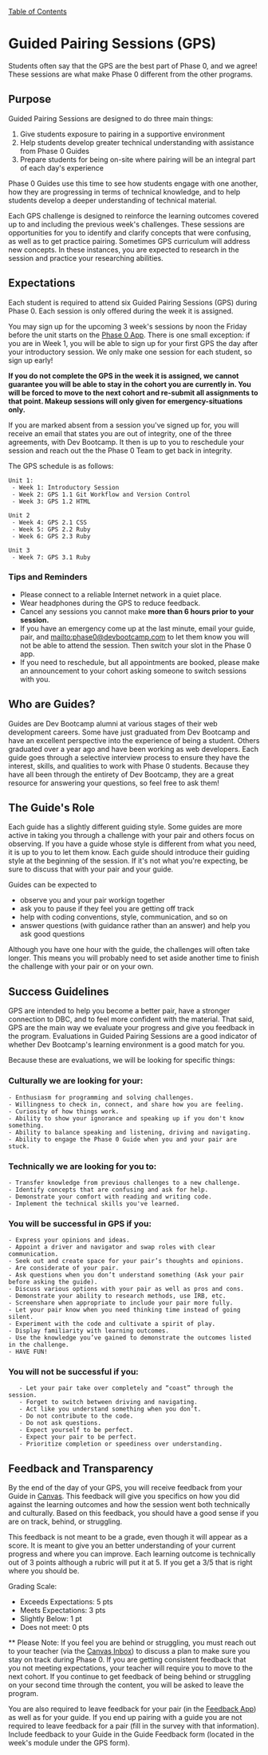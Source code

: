 [Table of Contents](README.md)

# Guided Pairing Sessions (GPS)
Students often say that the GPS are the best part of Phase 0, and we agree! These sessions are what make Phase 0 different from the other programs.

## Purpose
Guided Pairing Sessions are designed to do three main things:

 1. Give students exposure to pairing in a supportive environment
 2. Help students develop greater technical understanding with assistance from Phase 0 Guides
 3. Prepare students for being on-site where pairing will be an integral part of each day's experience

Phase 0 Guides use this time to see how students engage with one another, how they are progressing in terms of technical knowledge, and to help students develop a deeper understanding of technical material.

Each GPS challenge is designed to reinforce the learning outcomes covered up to and including the previous week's challenges. These sessions are opportunities for you to identify and clarify concepts that were confusing, as well as to get practice pairing. Sometimes GPS curriculum will address new concepts. In these instances, you are expected to research in the session and practice your researching abilities.

## Expectations

Each student is required to attend six Guided Pairing Sessions (GPS) during Phase 0. Each session is only offered during the week it is assigned.

You may sign up for the upcoming 3 week's sessions by noon the Friday before the unit starts on the [Phase 0 App](https://phase0.devbootcamp.com). There is one small exception: if you are in Week 1, you will be able to sign up for your first GPS the day after your introductory session. We only make one session for each student, so sign up early!

**If you do not complete the GPS in the week it is assigned, we cannot guarantee you will be able to stay in the cohort you are currently in. You will be forced to move to the next cohort and re-submit all assignments to that point. Makeup sessions will only given for emergency-situations only.**

If you are marked absent from a session you've signed up for, you will receive an email that states you are out of integrity, one of the three agreements, with Dev Bootcamp. It then is up to you to reschedule your session and reach out the the Phase 0 Team to get back in integrity.

The GPS schedule is as follows:

    Unit 1:
     - Week 1: Introductory Session
     - Week 2: GPS 1.1 Git Workflow and Version Control
     - Week 3: GPS 1.2 HTML

    Unit 2
     - Week 4: GPS 2.1 CSS
     - Week 5: GPS 2.2 Ruby
     - Week 6: GPS 2.3 Ruby

    Unit 3
     - Week 7: GPS 3.1 Ruby

### Tips and Reminders

* Please connect to a reliable Internet network in a quiet place.
* Wear headphones during the GPS to reduce feedback.
* Cancel any sessions you cannot make **more than 6 hours prior to your session.**
* If you have an emergency come up at the last minute, email your guide, pair, and <mailto:phase0@devbootcamp.com> to let them know you will not be able to attend the session. Then switch your slot in the Phase 0 app.
* If you need to reschedule, but all appointments are booked, please make an announcement to your cohort asking someone to switch sessions with you.

## Who are Guides?

Guides are Dev Bootcamp alumni at various stages of their web development careers. Some have just graduated from Dev Bootcamp and have an excellent perspective into the experience of being a student. Others graduated over a year ago and have been working as web developers. Each guide goes through a selective interview process to ensure they have the interest, skills, and qualities to work with Phase 0 students. Because they have all been through the entirety of Dev Bootcamp, they are a great resource for answering your questions, so feel free to ask them!

## The Guide's Role

Each guide has a slightly different guiding style. Some guides are more active in taking you through a challenge with your pair and others focus on observing. If you have a guide whose style is different from what you need, it is up to you to let them know. Each guide should introduce their guiding style at the beginning of the session. If it's not what you're expecting, be sure to discuss that with your pair and your guide.

Guides can be expected to
- observe you and your pair workign together
- ask you to pause if they feel you are getting off track
- help with coding conventions, style, communication, and so on
- answer questions (with guidance rather than an answer) and help you ask good questions

Although you have one hour with the guide, the challenges will often take longer. This means you will probably need to set aside another time to finish the challenge with your pair or on your own.

## Success Guidelines

GPS are intended to help you become a better pair, have a stronger connection to DBC, and to feel more confident with the material. That said, GPS are the main way we evaluate your progress and give you feedback in the program. Evaluations in Guided Pairing Sessions are a good indicator of whether Dev Bootcamp's learning environment is a good match for you.

Because these are evaluations, we will be looking for specific things:

### Culturally we are looking for your:

	- Enthusiasm for programming and solving challenges.
	- Willingness to check in, connect, and share how you are feeling.
	- Curiosity of how things work.
	- Ability to show your ignorance and speaking up if you don't know something.
	- Ability to balance speaking and listening, driving and navigating.
	- Ability to engage the Phase 0 Guide when you and your pair are stuck.

### Technically we are looking for you to:
	- Transfer knowledge from previous challenges to a new challenge.
	- Identify concepts that are confusing and ask for help.
	- Demonstrate your comfort with reading and writing code.
	- Implement the technical skills you've learned.

### You will be successful in GPS if you:
	- Express your opinions and ideas.
	- Appoint a driver and navigator and swap roles with clear communication.
	- Seek out and create space for your pair’s thoughts and opinions.
	- Are considerate of your pair.
	- Ask questions when you don’t understand something (Ask your pair before asking the guide).
	- Discuss various options with your pair as well as pros and cons.
	- Demonstrate your ability to research methods, use IRB, etc.
	- Screenshare when appropriate to include your pair more fully.
	- Let your pair know when you need thinking time instead of going silent.
	- Experiment with the code and cultivate a spirit of play.
	- Display familiarity with learning outcomes.
	- Use the knowledge you’ve gained to demonstrate the outcomes listed in the challenge.
	- HAVE FUN!

### You will not be successful if you:
       - Let your pair take over completely and “coast” through the session.
       - Forget to switch between driving and navigating.
       - Act like you understand something when you don’t.
       - Do not contribute to the code.
       - Do not ask questions.
       - Expect yourself to be perfect.
       - Expect your pair to be perfect.
       - Prioritize completion or speediness over understanding.

## Feedback and Transparency

By the end of the day of your GPS, you will receive feedback from your Guide in [Canvas](https://devbootcamp.instructure.com). This feedback will give you specifics on how you did against the learning outcomes and how the session went both technically and culturally. Based on this feedback, you should have a good sense if you are on track, behind, or struggling.

This feedback is not meant to be a grade, even though it will appear as a score. It is meant to give you an better understanding of your current progress and where you can improve. Each learning outcome is technically out of 3 points although a rubric will put it at 5. If you get a 3/5 that is right where you should be.

Grading Scale:
- Exceeds Expectations: 5 pts
- Meets Expectations: 3 pts
- Slightly Below: 1 pt
- Does not meet: 0 pts

** Please Note: If you feel you are behind or struggling, you must reach out to your teacher (via the [Canvas Inbox](https://devbootcamp.instructure.com)) to discuss a plan to make sure you stay on track during Phase 0. If you are getting consistent feedback that you not meeting expectations, your teacher will require you to move to the next cohort. If you continue to get feedback of being behind or struggling on your second time through the content, you will be asked to leave the program.

You are also required to leave feedback for your pair (in the [Feedback App](https://feedback.devbootcamp.com)) as well as for your guide. If you end up pairing with a guide you are not required to leave feedback for a pair (fill in the survey with that information). Include feedback to your Guide in the Guide Feedback form (located in the week's module under the GPS form).
